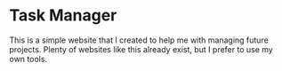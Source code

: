# Task Manager

This is a simple website that I created to help me with managing future projects. Plenty of websites like this already exist, but I prefer to use my own tools.
